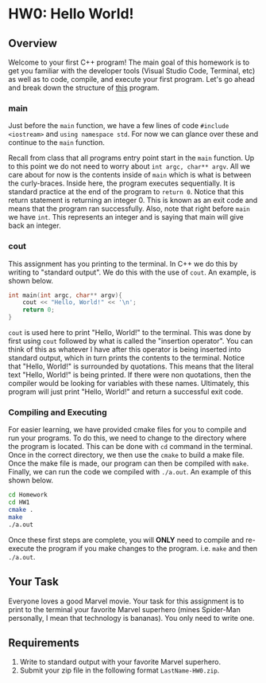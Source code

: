 # HW0: Hello World!

## Overview

Welcome to your first C++ program! The main goal of this homework is to get you familiar with the developer tools (Visual Studio Code, Terminal, etc) as well as to code, compile, and execute your first program. Let's go ahead and break down the structure of [this](./main.cpp) program.

### main

Just before the `main` function, we have a few lines of code `#include <iostream>` and `using namespace std`. For now we can glance over these and continue to the `main` function.

Recall from class that all programs entry point start in the `main` function. Up to this point we do not need to worry about `int argc, char** argv`. All we care about for now is the contents inside of `main` which is what is between the curly-braces. Inside here, the program executes sequentially. It is standard practice at the end of the program to `return 0`. Notice that this return statement is returning an integer 0. This is known as an exit code and means that the program ran successfully. Also, note that right before `main` we have `int`. This represents an integer and is saying that main will give back an integer.

### cout

This assignment has you printing to the terminal. In C++ we do this by writing to "standard output". We do this with the use of `cout`. An example, is shown below.

```c++
int main(int argc, char** argv){
    cout << "Hello, World!" << '\n';
    return 0;
}
```

`cout` is used here to print "Hello, World!" to the terminal. This was done by first using `cout` followed by what is called the "insertion operator". You can think of this as whatever I have after this operator is being inserted into standard output, which in turn prints the contents to the terminal. Notice that "Hello, World!" is surrounded by quotations. This means that the literal text "Hello, World!" is being printed. If there were non quotations, then the compiler would be looking for variables with these names. Ultimately, this program will just print "Hello, World!" and return a successful exit code.

### Compiling and Executing

For easier learning, we have provided cmake files for you to compile and run your programs. To do this, we need to change to the directory where the program is located. This can be done with `cd` command in the terminal. Once in the correct directory, we then use the `cmake` to build a make file. Once the make file is made, our program can then be compiled with `make`. Finally, we can run the code we compiled with `./a.out`. An example of this shown below.

```bash
cd Homework
cd HW1
cmake .
make
./a.out
```

Once these first steps are complete, you will **ONLY** need to compile and re-execute the program if you make changes to the program. i.e. `make` and then `./a.out`.

## Your Task

Everyone loves a good Marvel movie. Your task for this assignment is to print to the terminal your favorite Marvel superhero (mines Spider-Man personally, I mean that technology is bananas). You only need to write one.

## Requirements

1. Write to standard output with your favorite Marvel superhero.
2. Submit your zip file in the following format `LastName-HW0.zip`.
